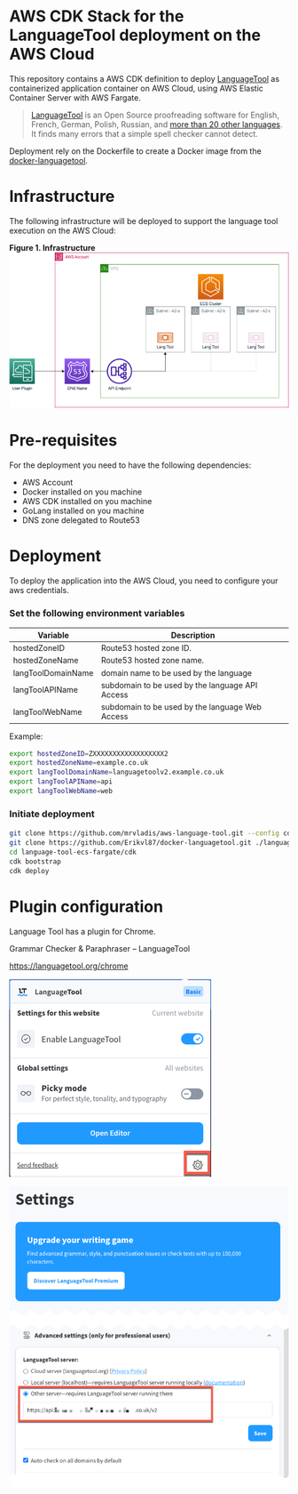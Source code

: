 # AWS CDK Stack for the LanguageTool deployment on the AWS Cloud

This repository contains a AWS CDK definition to deploy [LanguageTool](https://github.com/languagetool-org/languagetool) as containerized application container on AWS Cloud, using AWS Elastic Container Server with AWS Fargate. 

> [LanguageTool](https://www.languagetool.org/) is an Open Source proofreading software for English, French, German, Polish, Russian, and [more than 20 other languages](https://languagetool.org/languages/). It finds many errors that a simple spell checker cannot detect.

Deployment rely on the Dockerfile to create a Docker image from the [docker-languagetool](https://github.com/Erikvl87/docker-languagetool/tree/master).

# Infrastructure  

The following infrastructure will be deployed to support the language tool execution on the AWS Cloud:

**Figure 1. Infrastructure**
![Infrastructure Diagram](static/langoot_on_ecs.drawio.png)

# Pre-requisites
For the deployment you need to have the following dependencies:
- AWS Account
- Docker installed on you machine
- AWS CDK installed on you machine
- GoLang installed on you machine
- DNS zone delegated to Route53

# Deployment

To deploy the application into the AWS Cloud, you need to configure your aws credentials. 

### Set the following environment variables

| Variable | Description |
|-|-|
| hostedZoneID | Route53 hosted zone ID. |
| hostedZoneName | Route53 hosted zone name. | 
| langToolDomainName | domain name to be used by the language |
| langToolAPIName | subdomain to be used by the language API Access |
| langToolWebName | subdomain to be used by the language Web Access |


Example:
```sh
export hostedZoneID=ZXXXXXXXXXXXXXXXXXX2
export hostedZoneName=example.co.uk
export langToolDomainName=languagetoolv2.example.co.uk
export langToolAPIName=api
export langToolWebName=web
```
### Initiate deployment

```sh
git clone https://github.com/mrvladis/aws-language-tool.git --config core.autocrlf=input
git clone https://github.com/Erikvl87/docker-languagetool.git ./language-tool-ecs-fargate/docker/
cd language-tool-ecs-fargate/cdk
cdk bootstrap
cdk deploy

```

# Plugin configuration

Language Tool has a plugin for Chrome. 

Grammar Checker & Paraphraser – LanguageTool

https://languagetool.org/chrome 

![Infrastructure Diagram](static/plugin_settings.png)


![Infrastructure Diagram](static/plugin_settings_extra.png)


